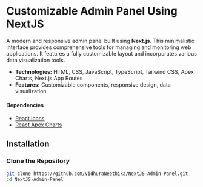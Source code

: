 # Customizable Admin Panel Using NextJS

A modern and responsive admin panel built using **Next.js**. This minimalistic interface provides comprehensive tools for managing and monitoring web applications. It features a fully customizable layout and incorporates various data visualization tools.

- **Technologies:** HTML, CSS, JavaScript, TypeScript, Tailwind CSS, Apex Charts, Next.js App Routes
- **Features:** Customizable components, responsive design, data visualization
  
#### Dependencies
- [React icons](https://react-icons.github.io/react-icons)
- [React Apex Charts](https://apexcharts.com/docs/react-charts/)

## Installation

### Clone the Repository
```bash
git clone https://github.com/VidhuraNeethika/NextJS-Admin-Panel.git
cd NextJS-Admin-Panel
```
